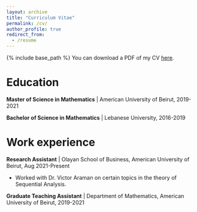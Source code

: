 ```yaml
---
layout: archive
title: "Curriculum Vitae"
permalink: /cv/
author_profile: true
redirect_from:
  - /resume
---
```


{% include base_path %}
You can download a PDF of my CV [here](/files/CV.pdf).


# Education

**Master of Science in Mathematics** |
American University of Beirut, 2019-2021

**Bachelor of Science in Mathematics** |
Lebanese University, 2016-2019


# Work experience

 **Research Assistant** | 
 Olayan School of Business, American University of Beirut, Aug 2021-Present
   * Worked with Dr. Victor Araman on certain topics in the theory of Sequential Analysis.
  

 **Graduate Teaching Assistant** |
 Department of Mathematics, American University of Beirut, 2019-2021
 
